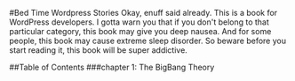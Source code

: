 #Bed Time Wordpress Stories
Okay, enuff said already. This is a book for WordPress developers. I gotta warn you that if you don't belong to that particular category, this book may give you deep nausea. And for some people, this book may cause extreme sleep disorder. So beware before you start reading it, this book will be super addictive. 

 
##Table of Contents
###chapter 1: The BigBang Theory